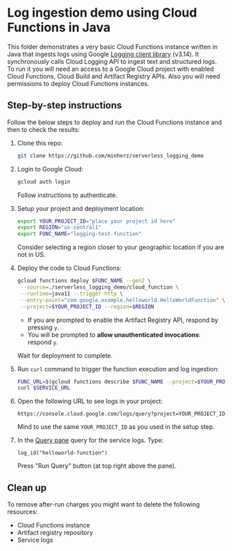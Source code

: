 # Log ingestion demo using Cloud Functions in Java

This folder demonstrates a very basic Cloud Functions instance written in Java that ingests logs using Google [Logging client library][1] (v3.14).
It synchronously calls Cloud Logging API to ingest text and structured logs.
To run it you will need an access to a Google Cloud project with enabled Cloud Functions, Cloud Build and Artifact Registry APIs.
Also you will need permissions to deploy Cloud Functions instances.

## Step-by-step instructions

Follow the below steps to deploy and run the Cloud Functions instance and then to check the results:

1. Clone this repo:

   ```bash
   git clone https://github.com/minherz/serverless_logging_demo
   ```

1. Login to Google Cloud:

   ```bash
   gcloud auth login
   ```

   Follow instructions to authenticate.

1. Setup your project and deployment location:

   ```bash
   export YOUR_PROJECT_ID="place your project id here"
   export REGION="us-central1"
   export FUNC_NAME="logging-test-function"
   ```

   Consider selecting a region closer to your geographic location if you are not in US.

1. Deploy the code to Cloud Functions:

   ```bash
   gcloud functions deploy $FUNC_NAME --gen2 \
    --source=./serverless_logging_demo/cloud_function \
    --runtime=java11 --trigger-http \
    --entry-point="com.google.example.helloworld.HelloWorldFunction" \
    --project=$YOUR_PROJECT_ID --region=$REGION
   ```

   * If you are prompted to enable the Artifact Registry API, respond by pressing `y`.
   * You will be prompted to **allow unauthenticated invocations**: respond `y`.

   Wait for deployment to complete.

1. Run `curl` command to trigger the function execution and log ingestion:

   ```bash
   FUNC_URL=$(gcloud functions describe $FUNC_NAME --project=$YOUR_PROJECT_ID --format="value(httpsTrigger.url)")
   curl $SERVICE_URL 
   ```

1. Open the following URL to see logs in your project:

   ```terminal
   https://console.cloud.google.com/logs/query?project=YOUR_PROJECT_ID
   ```

   Mind to use the same `YOUR_PROJECT_ID` as you used in the setup step.

1. In the [Query pane][2] query for the service logs. Type:

   ```terminal
   log_id("helloworld-function")
   ```

   Press "Run Query" button (at top right above the pane).

## Clean up

To remove after-run charges you might want to delete the following resources:

* Cloud Functions instance
* Artifact registry repository
* Service logs

[1]: https://cloud.google.com/logging/docs/reference/libraries
[2]: https://cloud.google.com/logging/docs/view/logs-explorer-interface#query-builder
